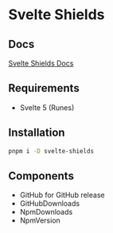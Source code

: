 # Svelte Shields

## Docs

[Svelte Shields Docs](https://svelte-shields.codewithshin.com)

## Requirements

- Svelte 5 (Runes)

## Installation

```sh
pnpm i -D svelte-shields
```

## Components

- GitHub for GitHub release
- GitHubDownloads
- NpmDownloads
- NpmVersion